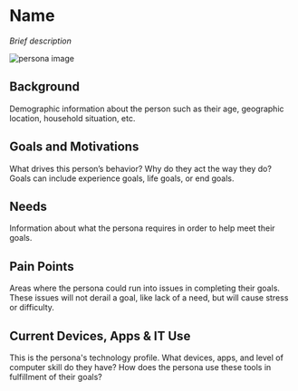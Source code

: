 # Name

_Brief description_

![persona image](img/user.jpg)

## Background

Demographic information about the person such as their age, geographic location, household situation, etc.

## Goals and Motivations

What drives this person’s behavior? Why do they act the way they do? Goals can include experience goals, life goals, or end goals.

## Needs

Information about what the persona requires in order to help meet their goals.

## Pain Points

Areas where the persona could run into issues in completing their goals. These issues will not derail a goal, like lack of a need, but will cause stress or difficulty.

## Current Devices, Apps & IT Use

This is the persona's technology profile. What devices, apps, and level of computer skill do they have? How does the persona use these tools in fulfillment of their goals?
